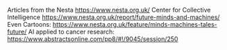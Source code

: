 Articles from the Nesta https://www.nesta.org.uk/  Center for Collective Intelligence
https://www.nesta.org.uk/report/future-minds-and-machines/ 
Even Cartoons: https://www.nesta.org.uk/feature/minds-machines-tales-future/ 
AI applied to cancer research:
https://www.abstractsonline.com/pp8/#!/9045/session/250 

